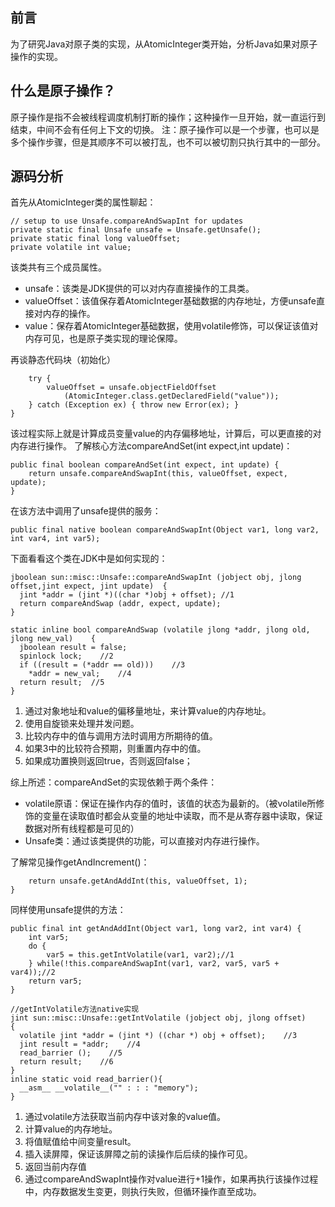 ## 前言

为了研究Java对原子类的实现，从AtomicInteger类开始，分析Java如果对原子操作的实现。

## 什么是原子操作？

原子操作是指不会被线程调度机制打断的操作；这种操作一旦开始，就一直运行到结束，中间不会有任何上下文的切换。
注：原子操作可以是一个步骤，也可以是多个操作步骤，但是其顺序不可以被打乱，也不可以被切割只执行其中的一部分。

## 源码分析

首先从AtomicInteger类的属性聊起：

```
// setup to use Unsafe.compareAndSwapInt for updates
private static final Unsafe unsafe = Unsafe.getUnsafe();
private static final long valueOffset;
private volatile int value;
```

该类共有三个成员属性。

- unsafe：该类是JDK提供的可以对内存直接操作的工具类。
- valueOffset：该值保存着AtomicInteger基础数据的内存地址，方便unsafe直接对内存的操作。
- value：保存着AtomicInteger基础数据，使用volatile修饰，可以保证该值对内存可见，也是原子类实现的理论保障。

再谈静态代码块（初始化）

```
    try {
        valueOffset = unsafe.objectFieldOffset
            (AtomicInteger.class.getDeclaredField("value"));
    } catch (Exception ex) { throw new Error(ex); }
}
```

该过程实际上就是计算成员变量value的内存偏移地址，计算后，可以更直接的对内存进行操作。
了解核心方法compareAndSet(int expect,int update)：

```
public final boolean compareAndSet(int expect, int update) {
    return unsafe.compareAndSwapInt(this, valueOffset, expect, update);
}
```

在该方法中调用了unsafe提供的服务：

```
public final native boolean compareAndSwapInt(Object var1, long var2, int var4, int var5);
```

下面看看这个类在JDK中是如何实现的：

```
jboolean sun::misc::Unsafe::compareAndSwapInt (jobject obj, jlong offset,jint expect, jint update)  {  
  jint *addr = (jint *)((char *)obj + offset); //1
  return compareAndSwap (addr, expect, update);
}  

static inline bool compareAndSwap (volatile jlong *addr, jlong old, jlong new_val)    {    
  jboolean result = false;    
  spinlock lock;    //2
  if ((result = (*addr == old)))    //3
    *addr = new_val;    //4
  return result;  //5
}  
```

1. 通过对象地址和value的偏移量地址，来计算value的内存地址。
2. 使用自旋锁来处理并发问题。
3. 比较内存中的值与调用方法时调用方所期待的值。
4. 如果3中的比较符合预期，则重置内存中的值。
5. 如果成功置换则返回true，否则返回false；

综上所述：compareAndSet的实现依赖于两个条件：

- volatile原语：保证在操作内存的值时，该值的状态为最新的。（被volatile所修饰的变量在读取值时都会从变量的地址中读取，而不是从寄存器中读取，保证数据对所有线程都是可见的）
- Unsafe类：通过该类提供的功能，可以直接对内存进行操作。

了解常见操作getAndIncrement()：

```
    return unsafe.getAndAddInt(this, valueOffset, 1);
}
```

同样使用unsafe提供的方法：

```
public final int getAndAddInt(Object var1, long var2, int var4) {
    int var5;
    do {
        var5 = this.getIntVolatile(var1, var2);//1
    } while(!this.compareAndSwapInt(var1, var2, var5, var5 + var4));//2
    return var5;
}
 
//getIntVolatile方法native实现
jint sun::misc::Unsafe::getIntVolatile (jobject obj, jlong offset)    
{    
  volatile jint *addr = (jint *) ((char *) obj + offset);    //3
  jint result = *addr;    //4
  read_barrier ();    //5
  return result;    //6
}  
inline static void read_barrier(){
  __asm__ __volatile__("" : : : "memory");
}
```

1. 通过volatile方法获取当前内存中该对象的value值。
2. 计算value的内存地址。
3. 将值赋值给中间变量result。
4. 插入读屏障，保证该屏障之前的读操作后后续的操作可见。
5. 返回当前内存值
6. 通过compareAndSwapInt操作对value进行+1操作，如果再执行该操作过程中，内存数据发生变更，则执行失败，但循环操作直至成功。